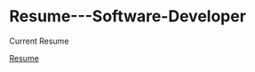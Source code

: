 # Resume---Software-Developer
Current Resume

[Resume](https://ggcedu-my.sharepoint.com/:w:/g/personal/ksmith10_ggc_edu/Ebr1HRAjeOtApaSayGGFagYBIRd2I-zp_BooiAsk9MjC7A?e=CLpan8)

